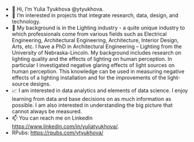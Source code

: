 - 👋 Hi, I’m Yulia Tyukhova @ytyukhova.
- 👀 I’m interested in projects that integrate research, data, design, and technology. 
- :low_brightness: My background is in the Lighting industry - a quite unique industry to which professionals come from various fields such as Electrical Engineering, Architectural Engineering, Architecture, Interior Design, Arts, etc. I have a PhD in Architectural Engineering – Lighting from the University of Nebraska-Lincoln. My background includes research on lighting quality and the effects of lighting on human perception. In particular I investigated negative glaring effects of light sources on human perception. This knowledge can be used in measuring negative effects of a lighting installation and for the improvements of the light-source designs. 
- :chart_with_upwards_trend: I am interested in data analytics and elements of data science. I enjoy learning from data and base decisions on as much information as possible. I am also interested in understanding the big picture that cannot always be measured. 
- 📫 You can reach me on LinkedIn https://www.linkedin.com/in/yuliatyukhova/. 
- RPubs: https://rpubs.com/ytyukhova/



<!---
ytyukhova/ytyukhova is a ✨ special ✨ repository because its `README.md` (this file) appears on your GitHub profile.
You can click the Preview link to take a look at your changes.
--->
